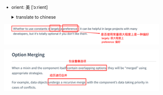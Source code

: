 * orient: 美 [ˈɔːrient]
  <details>
    <summary>translate to chinese</summary>

    v.朝向；确定方位；使适应  
    [oriented](http://youdao.com/w/oriented/#keyfrom=dict2.top): v.使朝向，使面对；
    ![](https://raw.githubusercontent.com/wangkaiwd/drawing-bed/master/20200618234921.png)
  </details>

![](https://raw.githubusercontent.com/wangkaiwd/drawing-bed/master/20200624002223.png)

![](https://raw.githubusercontent.com/wangkaiwd/drawing-bed/master/20200625185649.png)
